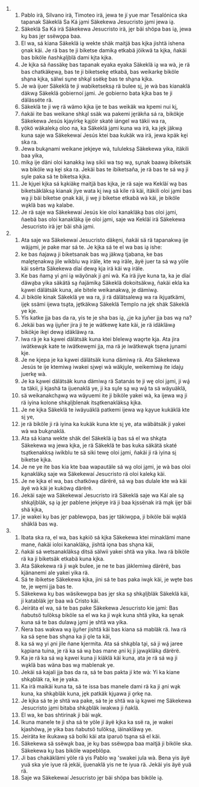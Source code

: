 <ol>
  <li>
    <ol>
      <li>Pablo irä, Silvano irä, Timoteo irä, jewa te jí yue mar Tesalónica ska tapanak Säkeklä Sa Ká ja̱mi Säkekewa Jesucristo ja̱mi jewa ia̱.</li>
      <li>Säkeklä Sa Ká irä Säkekewa Jesucristo irä, je̱r bäi shöpa bas ia̱, jewa ku̱ bas je̱r ssëwo̱pa baa.</li>
      <li>El wa, sá kiana Säkeklä ia̱ wekte shäk maitjä bas ki̱ka jishtä ishena o̱nak käi. Je rä bas te ji biketse damika̱ etkabä jöikwä ta ki̱ka, ñakäi bas biköle ñashka̱li̱blä dami ki̱ta ki̱ka.</li>
      <li>Je ki̱ka sá ñassäke̱ bas tapanak eyaka eyaka Säkeklä ia̱ wa wà, je rä bas chatkäke̱wa̱, bas te ji biketseke̱ etkabä, bas weikarke̱ biköle sha̱na ki̱ka, sälwi su̱ne shka̱l ssëke̱ bas te sha̱na ki̱ka.</li>
      <li>Je wà ijuer Säkeklä te ji wabiketseksa̱ rä bulee si̱, je wà bas kianaklä däkwa̱ Säkeklä gobiernoí ja̱mi. Je gobierno bata ki̱ka bas te ji dälässëte rä.</li>
      <li>Säkeklä te ji we̱ rä wämo ki̱ka ije te bas weikäk wa kpemi nui ki̱,</li>
      <li>ñakäi ite bas weikane shka̱l ssäk wa pakemi je̱räkña sá ra, bikökje Säkekewa Jesús kjayirke̱ ka̱jöir skaté iángel wa täkii wa ra,</li>
      <li>yökö wäkaleka̱ oloo na, ka Säkeklä ja̱mi kuna wa irä, ka je̱k jäkwa̱ kuna saje wa Säkekewaí Jesús ktei baa kukäk wa irä, jewa kpäk ke̱i ska ra.</li>
      <li>Jewa buka̱nami weikane jekjeye wà, tululeksa̱ Säkekewa yika, itäkili baa yika,</li>
      <li>mika̱ ije däni oloi kanakka̱ iwa̱ sikii wa tso̱ wa̱, su̱nak baawa̱ ibiketsäk wa biköle wa̱ ke̱i ska ra. Jekäi bas te ibiketsaña, je rä bas te sá wa̱ ji su̱le paka sá te biketsa ki̱ka.</li>
      <li>Je kju̱ei ki̱ka sá ka̱kiäke̱ maitjä bas ki̱ka, je rä saje wa Kekläí wa̱ bas biketsäkläksa̱ kianak jiye wata ki̱ iwa̱ sä kile rä käi, itäkili oloi ja̱mi bas wa̱ ji bäi biketse o̱nak käi, ji we̱ ji biketse etkabä wà käi, je biköle wa̱klä bas wa̱ kalabe.</li>
      <li>Je rä saje wa Säkekewaí Jesús kie oloi kanakläka̱ bas oloi ja̱mi, ñaebä bas oloi kanakläka̱ ije oloi ja̱mi, saje wa Kekläí irä Säkekewa Jesucristo irä je̱r bäi shä ja̱mi.</li>
    </ol>
  </li>
  <li>
    <ol>
      <li>Ata saje wa Säkekewaí Jesucristo däke̱ni, ñakäi sä rä tapanakwa̱ ije wäja̱mi, je pake mar sá te. Je ki̱ka sá te el wa bas ia̱ ishe:</li>
      <li>ke bas ñajawa̱ ji biketsanak bas wa̱ jäkwa̱ tjabana, ke bas male̱te̱nakwa̱ jile wikblu wa̱ iräle, kte wa̱ iräle, äyë juer ta sá wa̱ yöle käi ssërta Säkekewa díaí dewa̱ kja irä käi wa̱ iräle.</li>
      <li>Ke bas ñama̱ yi a̱ni ia̱ wäyönak ji a̱ni wà. Ka irä jiye kuna ta, ka je díaí däwa̱ba yika säkätä sa̱ ñajämika̱ Säkeklä dokoitsäkwa̱, ñakäi ekla ka ka̱wei dälätsäk kuna, ale bitele weikanakwa̱, je dämiwa̱.</li>
      <li>Ji biköle kinak Säkeklä ye wa ra, ji rä dälätsalewa̱ wa ra ikju̱atkämi, ije̱k ssämi ijewa tsa̱ta, je̱tkäkwa̱ Säkeklä Templo na je̱k shäk Säkeklä ye kje.</li>
      <li>Yis katke ji̱a bas da ra, yis te je sha bas ia̱, ¿je ka ju̱ñer ji̱a bas wa̱ na?</li>
      <li>Jekäi bas wa̱ iju̱ñer jira ji te je wätkewe̱ kate käi, je rä idäkläwa̱ bikökje ike̱i dewa̱ idäkläwa̱ ra.</li>
      <li>Iwa rä je ka ka̱wei dälätsäk kuna ktei blelewa̱ wao̱rte kja. Ata jira iwätkewa̱k kate te iwätkewe̱mi ji̱a, ma rä je iwätkewa̱k tse̱na ju̱nami kje.</li>
      <li>Je ne kjepa je ka ka̱wei dälätsäk kuna dämiwa̱ rä. Ata Säkekewa Jesús te ije ktemiwa̱ iwakei si̱we̱i wà wäkju̱le, weikemiwa̱ ite idaju̱ juerke̱ wà.</li>
      <li>Je ka ka̱wei dälätsäk kuna dämiwa̱ rä Satanás te ji we̱ oloi ja̱mi, ji wá̱ ta täkii, ji kjashä ta ijuenaklä ye, ji ka su̱le sa̱ wa̱ wá̱ ta sä wäyuäklä,</li>
      <li>sä weikanakcha̱wa̱ wa wäyuemi ite ji biköle yakei wà, ka ijewa wa̱ ji rä iyina kolone shka̱li̱blenak itsa̱tkenakläksa̱ ki̱ka.</li>
      <li>Je ne ki̱ka Säkeklä te iwäyuäklä patkemi ijewa wa̱ ka̱yue kukäklä kte si̱ ye,</li>
      <li>je rä biköle ji rä iyina ka kukäk kuna kte si̱ ye, ata wäbätsäk ji yakei wà wa buka̱naklä.</li>
      <li>Ata sá kiana wekte shäk del Säkeklä ia̱ bas sá el wa shka̱ta Säkekewa wa̱ jewa ki̱ka, je rä Säkeklä te bas kuka säkätä skaté tsa̱tkenakksa̱ iwikblu te sä siki tewe̱ oloi ja̱mi, ñakäi ji rä iyina si̱ biketse ki̱ka.</li>
      <li>Je ne ye ite bas kia kte baa wapautäle sá wa̱ oloi ja̱mi, je wà bas oloi ka̱nakläka̱ saje wa Säkekewaí Jesucristo rä oloi kaleka̱ käi.</li>
      <li>Je ne ki̱ka el wa, bas chatköwa̱ därërë, sá wa̱ bas dulale kte wà käi äyë wà käi je kuköwa̱ därërë.</li>
      <li>Jekäi saje wa Säkekewaí Jesucristo irä Säkeklä saje wa Káí ale sa̱ shka̱li̱bläk, sa̱ ia̱ je̱r pablene jekjeye irä ji baa ki̱ssënak irä ma̱k ije̱r bäi shä ki̱ka,</li>
      <li>je wakei ku̱ bas je̱r pablewo̱pa, bas je̱r täkiwo̱pa, ji biköle bäi wa̱klä shäklä bas wa̱.</li>
    </ol>
  </li>
  <li>
    <ol>
      <li>Ibata ska ra, el wa, bas ka̱kiö sá ki̱ka Säkekewa ktei minaklämi mane mane, ñakäi ioloi kanakläka̱, jishtä io̱na bas sha̱na käi,</li>
      <li>ñakäi sá wetsanakläksa̱ ditsä sälwii yakei shtä wa yika. Iwa rä biköle rä ka ji biketsäk etkabä kuna ki̱ka.</li>
      <li>Ata Säkekewa rä ji wa̱k bulee, je ne te bas jäklemiwa̱ därërë, bas kjänanemi ale yakei yika rä.</li>
      <li>Sá te ibiketse Säkekewa ki̱ka, jini sá te bas paka iwa̱k käi, je we̱te bas te, je we̱mi ji̱a bas te.</li>
      <li>Säkekewa ku̱ bas wäsikewo̱pa bas je̱r ska sa̱ shka̱li̱bläk Säkeklä käi, ji katabläk je̱r baa wà Cristo käi.</li>
      <li>Jeiräta el wa, sá te bas pake Säkekewa Jesucristo kie ja̱mi: Bas ñabutsö tulöksa̱ biköle sa el wa ka ji wa̱k kuna shtä yika, ka se̱nak kuna sá te bas dulawa̱ ja̱mi je shtä wa yika.</li>
      <li>Ñera bas wakwa wa̱ iju̱ñer jishtä käi bas kiana sá mabläk rä. Iwa rä ka sá se̱ne bas sha̱na ka ji o̱le ta käi,</li>
      <li>ka sá wa̱ yi a̱ni jile ñane kjermita. Ata sá shka̱bla ta̱i, sá ji wá̱ jaree ka̱piana tuina, je rä ka sá wa̱ bas mane a̱ni ki̱ ji ja̱wa̱kläka̱ därërë.</li>
      <li>Ka je rä ka sá wa̱ ka̱wei kuna ji kiäklä käi kuna, ata je rä sá wa̱ ji wa̱klä bas wäna bas wa̱ mablenak ye.</li>
      <li>Jekäi sá kajali ji̱a bas da ra, sá te bas pakta jí kte wà: Yi ka kiane shka̱bläk ra, ke je yaka.</li>
      <li>Ka irä maikäi kuna ta, sá te issa bas manele dami rä ka ji a̱ni wa̱k kuna, ka shka̱bläk kuna, je̱k patkäk kju̱awa ji o̱rke̱ na.</li>
      <li>Je ki̱ka sá te je shtä wa pake, sá te je shtä wa ia̱ ka̱wei me̱ Säkekewa Jesucristo ja̱mi bitaba shka̱bläk iwakwa ji ñaklä.</li>
      <li>El wa, ke bas shtirinak ji bäi wa̱k.</li>
      <li>Ikuna manele te ji sha sá te yöle jí äyë ki̱ka ka ssë ra, je wakei kjashöwa̱, je yika bas ñabutsö tulöksa̱, iäinakläwa̱ ye.</li>
      <li>Jeiräta ke ikukawa̱ sä bolki käi ata iparuö tsa̱na sä el käi.</li>
      <li>Säkekewa sä ssëwa̱k baa, je ku̱ bas ssëwo̱pa baa maitjä ji biköle ska. Säkekewa ku̱ bas biköle wapeblöpa.</li>
      <li>Ji bas chakäklämi yöle rä yis Pablo wa̱ 'swakei jula wà. Bena yis äyë yuä ska yie iyue rä jekäi, ijuenaklä yis ne te iyua rä. Jekäi yis äyë yuä rä.</li>
      <li>Saje wa Säkekewaí Jesucristo je̱r bäi shöpa bas biköle ia̱.</li>
    </ol>
  </li>
</ol>